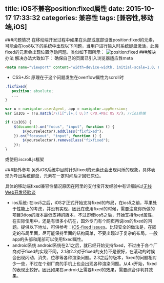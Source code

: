 title: iOS不兼容position:fixed属性
date: 2015-10-17 17:33:32
categories: 兼容性
tags: [兼容性,移动端,iOS]
---

###问题情况
在移动端开发过程中如果在头部或底部设置position:fixed的元素，可能会在ios8以下的系统中出现以下问题，当用户进行输入时系统键盘激活，此类fixed的元素会出现位置浮动问题。类似如下图所示：
![position:fixed](http://qcyoung.qiniudn.com/qcyoung/iOS不兼容position-fixed属性/ios_position_fixed.jpeg)
###解决办法
解决办法大致如下：
确保自己的页面已引入浏览器适应性meta

```html
<meta name="viewport" content="width=device-width, initial-scale=1.0, maximum-scale=1.0, minimum-scale=1.0, user-scalable=0">
```

- CSS+JS:
原理在于这个问题发生在overflow属性为scroll时

``` css
.fixfixed{
   position: absolute;
   ...
}
```

``` javascript
var u = navigator.userAgent, app = navigator.appVersion;
var isIOS = !!u.match(/\(i[^;]+;( U;)? CPU.+Mac OS X/); //ios终端

if (isIOS) {
    $(document).on("focus", "input", function () {
        $(yourselector).addClass("fixfixed");
    }).on("focusout", "input", function () {
        $(yourselector).removeClass("fixfixed");
    });
}
```

或使用:iscroll.js框架

###额外参考
另外iOS系统中目前针对fixed的元素还会出现闪烁的现象，具体表现为呼出系统键盘，元素在一定时间后才回归原位。

具体的移动端fixed兼容性情况原因在阿里的支付宝开发经验中有详细讲过[无线Web开发经验谈](http://am-team.github.io/amg/dev-exp-doc.html)

- ios系统: 在ios5之后，iOS才正式开始支持fixed的布局，在ios5之前，苹果处于性能上的考虑，并没有实现，因此在使用fixed的时候，需要注意你所做的项目对ios的版本最低支持的版本，不过即使ios5之后，开始支持fixed属性，在实际使用中，还是有很多小坑在，国外专门有个网页再说ios的fixed的问题。提供以下地址，可供参考：[iOS-fixed issues](http://remysharp.com/2012/05/24/issues-with-position-fixed-scrolling-on-ios/)。比较安全的做法是，在固定的布局里面，尽可能保持里面的结构简单，不要出现过于复杂的布局，一般app的头部和尾部可以使用fixed属性。
- android系统 android系统在2.1之后，就已经开始支持fixed，不过由于各个厂商对于fixed的实现不同，2.1和2.2对于fixed的支持不是很好，在滚动的时候会出现闪动，消失、位移等各种渲染问题。2.3之后的版本，fixed的问题相对少一些，不过在个别厂商的手机上也会出现各种渲染问题。从4.x开始，fixed的表现比较好。因此如果在android上需要fixed的效果，需要综合评判其效果。